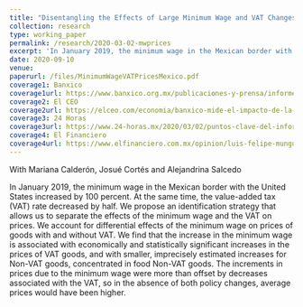 ```yaml
---
title: "Disentangling the Effects of Large Minimum Wage and VAT Changes on Prices: Evidence from Mexico"
collection: research
type: working_paper
permalink: /research/2020-03-02-mwprices
excerpt: 'In January 2019, the minimum wage in the Mexican border with the United States increased by 100 percent. At the same time, the value-added tax (VAT) rate decreased by half. We estimate the effects of the minimum wage and VAT changes on prices. We find that the increase in the minimum wage is associated with economically and statistically significant increases in the prices of VAT goods, and with smaller, imprecisely estimated increases for Non-VAT goods.'
date: 2020-09-10
venue: 
paperurl: /files/MinimumWageVATPricesMexico.pdf
coverage1: Banxico
coverage1url: https://www.banxico.org.mx/publicaciones-y-prensa/informes-trimestrales/recuadros/%7B56780CA3-EBA3-4742-2582-A6DAF863F9DB%7D.pdf
coverage2: El CEO
coverage2url: https://elceo.com/economia/banxico-mide-el-impacto-de-la-recuperacion-del-salario-minimo-en-la-inflacion-este-es-el-resultado/
coverage3: 24 Horas
coverage3url: https://www.24-horas.mx/2020/03/02/puntos-clave-del-informe-trimestral-y-la-minuta-de-banxico/
coverage4: El Financiero
coverage4url: https://www.elfinanciero.com.mx/opinion/luis-felipe-munguia/2021/04/27/inflacion-realmente-debemos-preocuparnos/?outputType=amp
---
```

With Mariana Calderón, Josué Cortés and Alejandrina Salcedo

In January 2019, the minimum wage in the Mexican border with the United States increased by 100 percent. At the same time, the value-added tax (VAT) rate decreased by half. We propose an identification strategy that allows us to separate the effects of the minimum wage and the VAT on prices. We account for differential effects of the minimum wage on prices of goods with and without VAT. We find that the increase in the minimum wage is associated with economically and statistically significant increases in the prices of VAT goods, and with smaller, imprecisely estimated increases for Non-VAT goods, concentrated in food Non-VAT goods. The increments in prices due to the minimum wage were more than offset by decreases associated with the VAT, so in the absence of both policy changes, average prices would have been higher.
